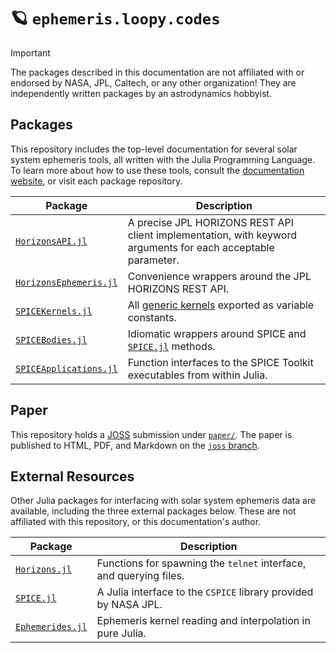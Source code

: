 # 🪐 `ephemeris.loopy.codes`

> [!IMPORTANT]
>
> The packages described in this documentation are not affiliated with or
> endorsed by NASA, JPL, Caltech, or any other organization! They are
> independently written packages by an astrodynamics hobbyist.

## Packages

This repository includes the top-level documentation for several solar system
ephemeris tools, all written with the Julia Programming Language. To learn
more about how to use these tools, consult the
[documentation website](https://ephemeris.loopy.codes), or visit each package
repository.

| Package                                                                  | Description                                                                                                  |
| ------------------------------------------------------------------------ | ------------------------------------------------------------------------------------------------------------ |
| [`HorizonsAPI.jl`](https://github.com/cadojo/HorizonsAPI.jl)             | A precise JPL HORIZONS REST API client implementation, with keyword arguments for each acceptable parameter. |
| [`HorizonsEphemeris.jl`](https://github.com/cadojo/HorizonsEphemeris.jl) | Convenience wrappers around the JPL HORIZONS REST API.                                                       |
| [`SPICEKernels.jl`](https://github.com/cadojo/SPICEKernels.jl)           | All [generic kernels](https://naif.jpl.nasa.gov/naif/data_generic.html) exported as variable constants.      |
| [`SPICEBodies.jl`](https://github.com/cadojo/SPICEBodies.jl)             | Idiomatic wrappers around SPICE and [`SPICE.jl`](https://github.com/JuliaAstro/SPICE.jl) methods.            |
| [`SPICEApplications.jl`](https://github.com/cadojo/SPICEApplications.jl) | Function interfaces to the SPICE Toolkit executables from within Julia.                                      |

## Paper

This repository holds a [JOSS](https://joss.theoj.org) submission under
[`paper/`](paper/index.qmd). The paper is published to HTML, PDF, and Markdown
on the [`joss` branch](https://github.com/cadojo/ephemeris.loopy.codes/blob/joss).

## External Resources

Other Julia packages for interfacing with solar system ephemeris data are
available, including the three external packages below. These are not affiliated
with this repository, or this documentation's author.

| Package                                                                       | Description                                                        |
| ----------------------------------------------------------------------------- | ------------------------------------------------------------------ |
| [`Horizons.jl`](https://github.com/PerezHz/HORIZONS.jl)                       | Functions for spawning the `telnet` interface, and querying files. |
| [`SPICE.jl`](https://github.com/JuliaAstro/SPICE.jl)                          | A Julia interface to the `CSPICE` library provided by NASA JPL.    |
| [`Ephemerides.jl`](https://github.com/JuliaSpaceMissionDesign/Ephemerides.jl) | Ephemeris kernel reading and interpolation in pure Julia.          |
